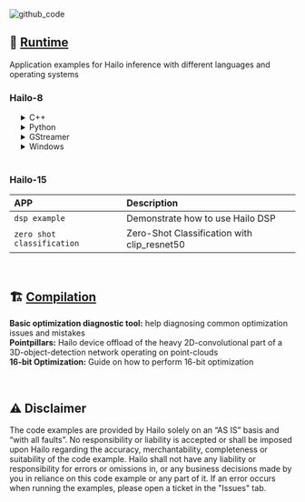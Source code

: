 ![github_code](banner.jpeg)
 

## 🚀 [Runtime](https://github.com/hailo-ai/Hailo-Application-Code-Examples/tree/main/runtime)
Application examples for Hailo inference with different languages and operating systems
### Hailo-8 

<div style="margin-left: 20px;">
<details>
<summary>C++</summary>

APP | Description |
|:---|:---|
| `classifier` | Classification with models trained on ImageNet
| `depth_estimation` | Depth estimation with scdepthv3 and stereonet
| `instance_segmentation` | Instance segmentation with yolov5_seg, yolov8_seg
| `object_detection` | Object detection - generic, asynchronous
| `onnxruntime` | Inference with a Hailo device and postprocessing with ONNXRuntime
| `pose_estimation` | Pose estimation with yolov8
| `semantic_segmentation` | Semantic segmentation with Resnet18_fcn trained on cityscape
| `zero_shot_classification` | Zero-Shot Classification with clip_vit_l14

</details>

<details>
<summary>Python</summary>

APP | Description |
|:---|:---|
| `object_detection` | Object detection + tracker with yolo, ssd, centernet
| `instance_segmentation` | Instance segmentation with yolov5_seg, yolov8_seg
| `lane_detection` | Lane detection with UFLDv2
| `pose_estimation` | Pose estimation with yolov8
| `speech_recognition` |  Automatic Speech Recognition with Whisper model
| `super_resolution` | Super-resolution with espcnx4, srgan

</details>

<details>
<summary>GStreamer</summary>

APP | Description |
|:---|:---|
| `advanced_cpp_app` | Complex GStreamer pipeline wrapped by C++
| `cropper_aggregator` | Gstreamer pipeline with hailocropper and hailoaggregator
| `detection_python` | Python implementation of TAPPAS detection pipeline using Yolov5m
| `hailo"_clip` | CLIP inference on a video in real-time
| `cpp_cascaded_networks_dynamic_osd` | Cascade networks pipeline wrapped by C++
| `multistream_app` | Inference on multiple streams on the same pipeline, added C++ usability
| `multistream_multi_networks` | Object detection + semantic segmentation
| `multistream_stream_id` | Multistream with stream ID
| `simple_cpp_app` | Simple app that shows how to use Gstreamer with C++ on top
| `tda4vm/pose_estimation` | Single-stream pose estimation pipelin` on top of GStreamer and TDA4VM DSP
| `tonsofstreams` | Many streams with 4 Hailo devices


</details>

<details>
<summary>Windows</summary>

APP | Description |
|:---|:---|
| `yolov5` | Object detection with yolov5 using a C++ script compiled for Windows
| `yolov8` | Object detection with yolov8 using a C++ script compiled for Windows

</details>
</details>
</div>

<br>

### Hailo-15

APP | Description |
|:---|:---|
| `dsp example` | Demonstrate how to use Hailo DSP 
| `zero shot classification` | Zero-Shot Classification with clip_resnet50

</details>

<br>

## 🏗️ [Compilation](https://github.com/hailo-ai/Hailo-Application-Code-Examples/tree/main/compilation)

**Basic optimization diagnostic tool:** help diagnosing common optimization issues and mistakes
</br>**Pointpillars:** Hailo device offload of the heavy 2D-convolutional part of a 3D-object-detection network operating on point-clouds
</br>**16-bit Optimization:** Guide on how to perform 16-bit optimization

<br>

## ⚠️ Disclaimer

The code examples are provided by Hailo solely on an “AS IS” basis and “with all faults”. No responsibility or liability is accepted or shall be imposed upon Hailo regarding the accuracy, merchantability, completeness or suitability of the code example. Hailo shall not have any liability or responsibility for errors or omissions in, or any business decisions made by you in reliance on this code example or any part of it. If an error occurs when running the examples, please open a ticket in the "Issues" tab.
